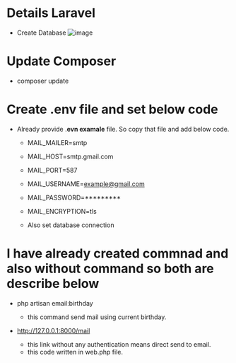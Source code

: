 # Details Laravel
- Create Database 
![image](https://user-images.githubusercontent.com/57561468/120093049-269a3580-c135-11eb-8912-ac1c34e15cbd.png)

# Update Composer 
   - composer update

# Create .env file and set below code
- Already provide .**evn examale** file. So copy that file and add below code.

    - MAIL_MAILER=smtp
    - MAIL_HOST=smtp.gmail.com
    - MAIL_PORT=587
    - MAIL_USERNAME=example@gmail.com
    - MAIL_PASSWORD=*********
    - MAIL_ENCRYPTION=tls
    
  - Also set database connection 

# I have already created commnad and also without command so both are describe below
- php artisan email:birthday
    - this command send mail using current birthday.
  
 - http://127.0.0.1:8000/mail 
    - this link without any authentication means direct send to email.
    - this code written in web.php file.


